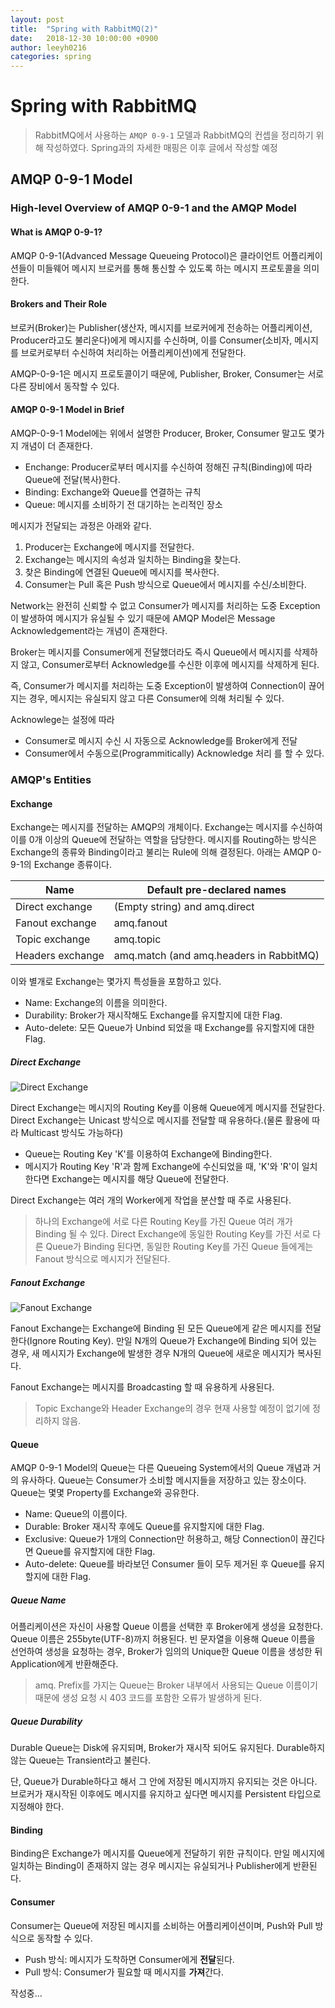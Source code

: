 ```yaml
---
layout: post
title:  "Spring with RabbitMQ(2)"
date:   2018-12-30 10:00:00 +0900
author: leeyh0216
categories: spring
---
```


# Spring with RabbitMQ

> RabbitMQ에서 사용하는 `AMQP 0-9-1` 모델과 RabbitMQ의 컨셉을 정리하기 위해 작성하였다.
> Spring과의 자세한 매핑은 이후 글에서 작성할 예정

## AMQP 0-9-1 Model

### High-level Overview of AMQP 0-9-1 and the AMQP Model

#### What is AMQP 0-9-1?

AMQP 0-9-1(Advanced Message Queueing Protocol)은 클라이언트 어플리케이션들이 미들웨어 메시지 브로커를 통해 통신할 수 있도록 하는 메시지 프로토콜을 의미한다.

#### Brokers and Their Role

브로커(Broker)는 Publisher(생산자, 메시지를 브로커에게 전송하는 어플리케이션, Producer라고도 불리운다)에게 메시지를 수신하며, 이를 Consumer(소비자, 메시지를 브로커로부터 수신하여 처리하는 어플리케이션)에게 전달한다.

AMQP-0-9-1은 메시지 프로토콜이기 때문에, Publisher, Broker, Consumer는 서로 다른 장비에서 동작할 수 있다.

#### AMQP 0-9-1 Model in Brief

AMQP-0-9-1 Model에는 위에서 설명한 Producer, Broker, Consumer 말고도 몇가지 개념이 더 존재한다.

* Enchange: Producer로부터 메시지를 수신하여 정해진 규칙(Binding)에 따라 Queue에 전달(복사)한다.
* Binding: Exchange와 Queue를 연결하는 규칙
* Queue: 메시지를 소비하기 전 대기하는 논리적인 장소

메시지가 전달되는 과정은 아래와 같다.

1. Producer는 Exchange에 메시지를 전달한다.
2. Exchange는 메시지의 속성과 일치하는 Binding을 찾는다.
3. 찾은 Binding에 연결된 Queue에 메시지를 복사한다.
4. Consumer는 Pull 혹은 Push 방식으로 Queue에서 메시지를 수신/소비한다.

Network는 완전히 신뢰할 수 없고 Consumer가 메시지를 처리하는 도중 Exception이 발생하여 메시지가 유실될 수 있기 때문에 AMQP Model은 Message Acknowledgement라는 개념이 존재한다.

Broker는 메시지를 Consumer에게 전달했더라도 즉시 Queue에서 메시지를 삭제하지 않고, Consumer로부터 Acknowledge를 수신한 이후에 메시지를 삭제하게 된다.

즉, Consumer가 메시지를 처리하는 도중 Exception이 발생하여 Connection이 끊어지는 경우, 메시지는 유실되지 않고 다른 Consumer에 의해 처리될 수 있다.

Acknowlege는 설정에 따라
* Consumer로 메시지 수신 시 자동으로 Acknowledge를 Broker에게 전달
* Consumer에서 수동으로(Programmitically) Acknowledge 처리
를 할 수 있다.

### AMQP's Entities

#### Exchange

Exchange는 메시지를 전달하는 AMQP의 개체이다. Exchange는 메시지를 수신하여 이를 0개 이상의 Queue에 전달하는 역할을 담당한다. 메시지를 Routing하는 방식은 Exchange의 종류와 Binding이라고 불리는 Rule에 의해 결정된다. 아래는 AMQP 0-9-1의 Exchange 종류이다.

| Name             | Default pre-declared names              |
|------------------|-----------------------------------------|
| Direct exchange  | (Empty string) and amq.direct           |
| Fanout exchange  | amq.fanout                              |
| Topic exchange   | amq.topic                               |
| Headers exchange | amq.match (and amq.headers in RabbitMQ) |

이와 별개로 Exchange는 몇가지 특성들을 포함하고 있다.

* Name: Exchange의 이름을 의미한다.
* Durability: Broker가 재시작해도 Exchange를 유지할지에 대한 Flag.
* Auto-delete: 모든 Queue가 Unbind 되었을 때 Exchange를 유지할지에 대한 Flag.

##### Direct Exchange

![Direct Exchange](/assets/spring/direct-exchange.jpg)

Direct Exchange는 메시지의 Routing Key를 이용해 Queue에게 메시지를 전달한다. Direct Exchange는 Unicast 방식으로 메시지를 전달할 때 유용하다.(물론 활용에 따라 Multicast 방식도 가능하다)

* Queue는 Routing Key 'K'를 이용하여 Exchange에 Binding한다.
* 메시지가 Routing Key 'R'과 함께 Exchange에 수신되었을 때, 'K'와 'R'이 일치한다면 Exchange는 메시지를 해당 Queue에 전달한다.

Direct Exchange는 여러 개의 Worker에게 작업을 분산할 때 주로 사용된다.

> 하나의 Exchange에 서로 다른 Routing Key를 가진 Queue 여러 개가 Binding 될 수 있다.
> Direct Exchange에 동일한 Routing Key를 가진 서로 다른 Queue가 Binding 된다면, 동일한 Routing Key를 가진 Queue 들에게는 Fanout 방식으로 메시지가 전달된다.

##### Fanout Exchange

![Fanout Exchange](/assets/spring/fanout-exchange.jpg)

Fanout Exchange는 Exchange에 Binding 된 모든 Queue에게 같은 메시지를 전달한다(Ignore Routing Key). 만일 N개의 Queue가 Exchange에 Binding 되어 있는 경우, 새 메시지가 Exchange에 발생한 경우 N개의 Queue에 새로운 메시지가 복사된다.

Fanout Exchange는 메시지를 Broadcasting 할 때 유용하게 사용된다.

> Topic Exchange와 Header Exchange의 경우 현재 사용할 예정이 없기에 정리하지 않음.

#### Queue

AMQP 0-9-1 Model의 Queue는 다른 Queueing System에서의 Queue 개념과 거의 유사하다. Queue는 Consumer가 소비할 메시지들을 저장하고 있는 장소이다. Queue는 몇몇 Property를 Exchange와 공유한다.

* Name: Queue의 이름이다.
* Durable: Broker 재시작 후에도 Queue를 유지할지에 대한 Flag.
* Exclusive: Queue가 1개의 Connection만 허용하고, 해당 Connection이 끊긴다면 Queue를 유지할지에 대한 Flag.
* Auto-delete: Queue를 바라보던 Consumer 들이 모두 제거된 후 Queue를 유지할지에 대한 Flag.

##### Queue Name

어플리케이션은 자신이 사용할 Queue 이름을 선택한 후 Broker에게 생성을 요청한다. Queue 이름은 255byte(UTF-8)까지 허용된다. 빈 문자열을 이용해 Queue 이름을 선언하여 생성을 요청하는 경우, Broker가 임의의 Unique한 Queue 이름을 생성한 뒤 Application에게 반환해준다.

> amq. Prefix를 가지는 Queue는 Broker 내부에서 사용되는 Queue 이름이기 때문에 생성 요청 시 403 코드를 포함한 오류가 발생하게 된다.

##### Queue Durability

Durable Queue는 Disk에 유지되며, Broker가 재시작 되어도 유지된다. Durable하지 않는 Queue는 Transient라고 불린다.

단, Queue가 Durable하다고 해서 그 안에 저장된 메시지까지 유지되는 것은 아니다. 브로커가 재시작된 이후에도 메시지를 유지하고 싶다면 메시지를 Persistent 타입으로 지정해야 한다.

#### Binding

Binding은 Exchange가 메시지를 Queue에게 전달하기 위한 규칙이다. 만일 메시지에 일치하는 Binding이 존재하지 않는 경우 메시지는 유실되거나 Publisher에게 반환된다.

#### Consumer

Consumer는 Queue에 저장된 메시지를 소비하는 어플리케이션이며, Push와 Pull 방식으로 동작할 수 있다.

* Push 방식: 메시지가 도착하면 Consumer에게 **전달**된다.
* Pull 방식: Consumer가 필요할 때 메시지를 **가져**간다.

작성중...